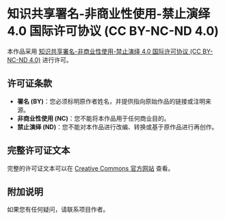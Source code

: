 # 知识共享署名-非商业性使用-禁止演绎 4.0 国际许可协议 (CC BY-NC-ND 4.0)

本作品采用 [知识共享署名-非商业性使用-禁止演绎 4.0 国际许可协议 (CC BY-NC-ND 4.0)](http://creativecommons.org/licenses/by-nc-nd/4.0/) 进行许可。

## 许可证条款

- **署名 (BY)**：您必须标明原作者姓名，并提供指向原始作品的链接或注明来源。
- **非商业性使用 (NC)**：您不能将本作品用于任何商业目的。
- **禁止演绎 (ND)**：您不能对本作品进行改编、转换或基于原作品进行再创作。

## 完整许可证文本

完整的许可证文本可以在 [Creative Commons 官方网站](http://creativecommons.org/licenses/by-nc-nd/4.0/legalcode) 查看。

## 附加说明

如果您有任何疑问，请联系项目作者。
